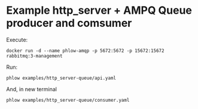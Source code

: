 # Example http_server + AMPQ Queue producer and comsumer

Execute:

``` 
docker run -d --name phlow-amqp -p 5672:5672 -p 15672:15672 rabbitmq:3-management
```

Run:
```
phlow examples/http_server-queue/api.yaml
```

And, in new terminal
```
phlow examples/http_server-queue/consumer.yaml
```